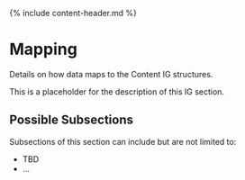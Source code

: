 {% include content-header.md %}


# Mapping

Details on how data maps to the Content IG structures.

This is a placeholder for the description of this IG section.

## Possible Subsections
Subsections of this section can include but are not limited to:
- TBD
- ...